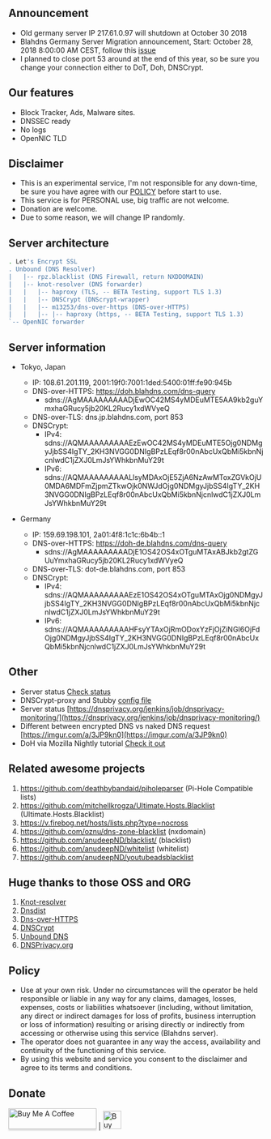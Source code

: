 ## Announcement
* Old germany server IP 217.61.0.97 will shutdown at October 30 2018
* Blahdns Germany Server Migration announcement, Start: October 28, 2018 8:00:00 AM CEST, follow this [issue](https://github.com/ookangzheng/blahdns/issues/5)
* I planned to close port 53 around at the end of this year, so be sure you change your connection either to DoT, Doh, DNSCrypt.

## Our features
* Block Tracker, Ads, Malware sites.
* DNSSEC ready
* No logs
* OpenNIC TLD

## Disclaimer
* This is an experimental service, I'm not responsible for any down-time, be sure you have agree with our [POLICY](https://github.com/ookangzheng/blahdns/blob/master/README.md#policy) before start to use. 
* This service is for PERSONAL use, big traffic are not welcome.
* Donation are welcome.
* Due to some reason, we will change IP randomly.


## Server architecture

```bash
. Let's Encrypt SSL
. Unbound (DNS Resolver)
|   |-- rpz.blacklist (DNS Firewall, return NXDDOMAIN)
|   |-- knot-resolver (DNS forwarder)
|   |   |-- haproxy (TLS, -- BETA Testing, support TLS 1.3)
|   |   |-- DNSCrypt (DNScrypt-wrapper)
|   |   |-- m13253/dns-over-https (DNS-over-HTTPS)
|   |   |-- |-- haproxy (https, -- BETA Testing, support TLS 1.3)
`-- OpenNIC forwarder
```
## Server information
- Tokyo, Japan
  * IP: 108.61.201.119, 2001:19f0:7001:1ded:5400:01ff:fe90:945b
  * DNS-over-HTTPS: https://doh.blahdns.com/dns-query
    * sdns://AgMAAAAAAAAADjEwOC42MS4yMDEuMTE5AA9kb2guYmxhaGRucy5jb20KL2Rucy1xdWVyeQ
  * DNS-over-TLS: dns.jp.blahdns.com, port 853
  * DNSCrypt:
    * IPv4:  sdns://AQMAAAAAAAAAEzEwOC42MS4yMDEuMTE5Ojg0NDMgyJjbSS4IgTY_2KH3NVGG0DNIgBPzLEqf8r00nAbcUxQbMi5kbnNjcnlwdC1jZXJ0LmJsYWhkbnMuY29t
    * IPv6:
sdns://AQMAAAAAAAAALlsyMDAxOjE5ZjA6NzAwMToxZGVkOjU0MDA6MDFmZjpmZTkwOjk0NWJdOjg0NDMgyJjbSS4IgTY_2KH3NVGG0DNIgBPzLEqf8r00nAbcUxQbMi5kbnNjcnlwdC1jZXJ0LmJsYWhkbnMuY29t

- Germany
  * IP: 159.69.198.101, 2a01:4f8:1c1c:6b4b::1
  * DNS-over-HTTPS: https://doh-de.blahdns.com/dns-query
    * sdns://AgMAAAAAAAAADjE1OS42OS4xOTguMTAxABJkb2gtZGUuYmxhaGRucy5jb20KL2Rucy1xdWVyeQ
  * DNS-over-TLS: dot-de.blahdns.com, port 853
  * DNSCrypt:
    * IPv4:    sdns://AQMAAAAAAAAAEzE1OS42OS4xOTguMTAxOjg0NDMgyJjbSS4IgTY_2KH3NVGG0DNIgBPzLEqf8r00nAbcUxQbMi5kbnNjcnlwdC1jZXJ0LmJsYWhkbnMuY29t 
    * IPv6: sdns://AQMAAAAAAAAAHFsyYTAxOjRmODoxYzFjOjZiNGI6OjFdOjg0NDMgyJjbSS4IgTY_2KH3NVGG0DNIgBPzLEqf8r00nAbcUxQbMi5kbnNjcnlwdC1jZXJ0LmJsYWhkbnMuY29t

## Other
* Server status [Check status](https://stats.blahdns.com)
* DNSCrypt-proxy and Stubby [config file](https://github.com/ookangzheng/blahdns/tree/master/client-conf)
* Server status [https://dnsprivacy.org/jenkins/job/dnsprivacy-monitoring/](https://dnsprivacy.org/jenkins/job/dnsprivacy-monitoring/)
* Different between encrypted DNS vs naked DNS request [https://imgur.com/a/3JP9kn0](https://imgur.com/a/3JP9kn0)
* DoH via Mozilla Nightly tutorial [Check it out](https://www.ookangzheng.com/mozilla-nightly-enable-dns-over-https/)

## Related awesome projects
1. https://github.com/deathbybandaid/piholeparser (Pi-Hole Compatible lists)
2. https://github.com/mitchellkrogza/Ultimate.Hosts.Blacklist (Ultimate.Hosts.Blacklist)
3. https://v.firebog.net/hosts/lists.php?type=nocross
4. https://github.com/oznu/dns-zone-blacklist (nxdomain)
5. https://github.com/anudeepND/blacklist/ (blacklist)
6. https://github.com/anudeepND/whitelist (whitelist)
6. https://github.com/anudeepND/youtubeadsblacklist

## Huge thanks to those OSS and ORG
1. [Knot-resolver](https://github.com/CZ-NIC/knot-resolver)
2. [Dnsdist](https://dnsdist.org)
3. [Dns-over-HTTPS](https://github.com/m13253/dns-over-https)
4. [DNSCrypt](http://dnscrypt.info/)
5. [Unbound DNS](https://nlnetlabs.nl/projects/unbound)
5. [DNSPrivacy.org](https://dnsprivacy.org)

## Policy
* Use at your own risk. Under no circumstances will the operator be held responsible or liable in any way for any claims, damages, losses, expenses, costs or liabilities whatsoever (including, without limitation, any direct or indirect damages for loss of profits, business interruption or loss of information) resulting or arising directly or indirectly from accessing or otherwise using this service (Blahdns server).
* The operator does not guarantee in any way the access, availability and continuity of the functioning of this service. 
* By using this website and service you consent to the disclaimer and agree to its terms and conditions.

## Donate
<a href="https://buymeacoff.ee/elk6NqZhi" target="_blank"><img src="https://www.buymeacoffee.com/assets/img/custom_images/orange_img.png" alt="Buy Me A Coffee" style="height: 41px !important;width: 174px !important;box-shadow: 0px 3px 2px 0px rgba(190, 190, 190, 0.5) !important;-webkit-box-shadow: 0px 3px 2px 0px rgba(190, 190, 190, 0.5) !important;" ></a>
|
<a href='https://ko-fi.com/P5P4GPQ8' target='_blank'><img height='36' style='border:0px;height:36px;' src='https://az743702.vo.msecnd.net/cdn/kofi4.png?v=0' border='0' alt='Buy Me a Coffee at ko-fi.com' /></a>
